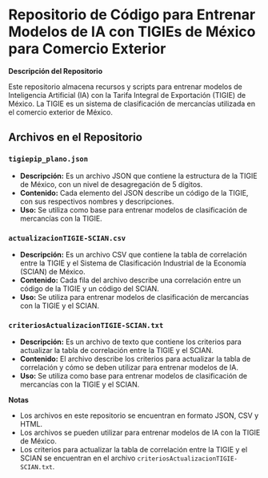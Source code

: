 **Repositorio de Código para Entrenar Modelos de IA con TIGIEs de México para Comercio Exterior**
===========================================================

**Descripción del Repositorio**

Este repositorio almacena recursos y scripts para entrenar modelos de Inteligencia Artificial (IA) con la Tarifa Integral de Exportación (TIGIE) de México. La TIGIE es un sistema de clasificación de mercancías utilizada en el comercio exterior de México.

**Archivos en el Repositorio**
-----------------------------

### `tigiepip_plano.json`

* **Descripción:** Es un archivo JSON que contiene la estructura de la TIGIE de México, con un nivel de desagregación de 5 dígitos.
* **Contenido:** Cada elemento del JSON describe un código de la TIGIE, con sus respectivos nombres y descripciones.
* **Uso:** Se utiliza como base para entrenar modelos de clasificación de mercancías con la TIGIE.


### `actualizacionTIGIE-SCIAN.csv`

* **Descripción:** Es un archivo CSV que contiene la tabla de correlación entre la TIGIE y el Sistema de Clasificación Industrial de la Economía (SCIAN) de México.
* **Contenido:** Cada fila del archivo describe una correlación entre un código de la TIGIE y un código del SCIAN.
* **Uso:** Se utiliza para entrenar modelos de clasificación de mercancías con la TIGIE y el SCIAN.

### `criteriosActualizacionTIGIE-SCIAN.txt`

* **Descripción:** Es un archivo de texto que contiene los criterios para actualizar la tabla de correlación entre la TIGIE y el SCIAN.
* **Contenido:** El archivo describe los criterios para actualizar la tabla de correlación y cómo se deben utilizar para entrenar modelos de IA.
* **Uso:** Se utiliza como base para entrenar modelos de clasificación de mercancías con la TIGIE y el SCIAN.

**Notas**

* Los archivos en este repositorio se encuentran en formato JSON, CSV y HTML.
* Los archivos se pueden utilizar para entrenar modelos de IA con la TIGIE de México.
* Los criterios para actualizar la tabla de correlación entre la TIGIE y el SCIAN se encuentran en el archivo `criteriosActualizacionTIGIE-SCIAN.txt`.
